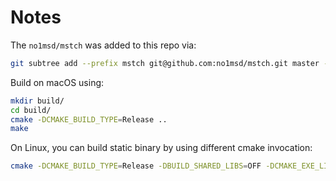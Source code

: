 # Notes

The `no1msd/mstch` was added to this repo via:
```bash
git subtree add --prefix mstch git@github.com:no1msd/mstch.git master --squash
```

Build on macOS using:
```bash
mkdir build/
cd build/
cmake -DCMAKE_BUILD_TYPE=Release ..
make
```

On Linux, you can build static binary by using different cmake invocation:
```bash
cmake -DCMAKE_BUILD_TYPE=Release -DBUILD_SHARED_LIBS=OFF -DCMAKE_EXE_LINKER_FLAGS="-static" -DCMAKE_FIND_LIBRARY_SUFFIXES=".a" ..
```
